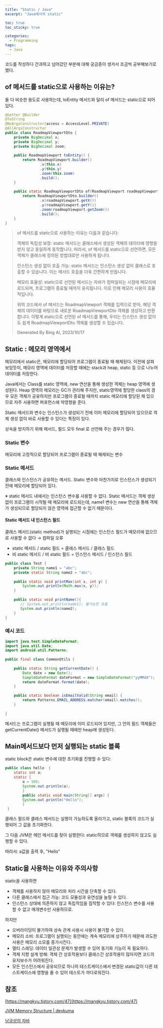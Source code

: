 ```yaml
---
title: "Static / Java"
excerpt: "Java에서의 static"

toc: true
toc_sticky: true

categories:
  - Programming
tags:
  - Java
---
```

코드를 작성하다 간과하고 넘어갔던 부분에 대해 궁금증이 생겨서 조금씩 공부해보기로 했다.

## of 메서드를 static으로 사용하는 이유는?

둘 다 비슷한 용도로 사용하는데, toEntity 메서드와 달리 of 메서드는 static으로 되어 있다.

```java
@Getter @Builder
@ToString
@NoArgsConstructor(access = AccessLevel.PRIVATE)
@AllArgsConstructor
public class RoadmapViewportDto {
    private BigDecimal x;
    private BigDecimal y;
    private BigDecimal zoom;
    
    public RoadmapViewport toEntity() {
        return RoadmapViewport.builder()
                .x(this.x)
                .y(this.y)
                .zoom(this.zoom)
                .build();
    }
    
    public static RoadmapViewportDto of(RoadmapViewport roadmapViewport) {
        return RoadmapViewportDto.builder()
                .x(roadmapViewport.getX())
                .y(roadmapViewport.getY())
                .zoom(roadmapViewport.getZoom())
                .build();
    }
}
```

>of 메서드를 static으로 사용하는 이유는 다음과 같습니다:
>
>    객체의 독립성 보장: static 메서드는 클래스에서 생성된 객체의 데이터에 영향을 받지 않고 동일하게 동작합니다. 따라서, of 메서드를 static으로 선언하면, 모든 객체가 클래스에 정의된 방법대로만 사용하게 됩니다.
>
>    인스턴스 생성 없이 호출 가능: static 메서드는 인스턴스 생성 없이 클래스로 호출할 수 있습니다. 이는 메서드 호출을 더욱 간편하게 만듭니다.
>
>    메모리 효율성: static으로 선언된 메서드는 자바가 컴파일되는 시점에 메모리에 로드되며, 프로그램이 종료될 때까지 유지됩니다. 이로 인해 메모리 사용이 효율적입니다.
>
>위의 코드에서 of 메서드는 RoadmapViewport 객체를 입력으로 받아, 해당 객체의 데이터를 바탕으로 새로운 RoadmapViewportDto 객체를 생성하고 반환합니다. 이렇게 static으로 선언된 of 메서드를 통해, 우리는 인스턴스 생성 없이도 쉽게 RoadmapViewportDto 객체를 생성할 수 있습니다.
>
> Generated By Bing AI, 2023/10/17


## Static : 메모리 영역에서

메모리에서 static은, 메모리에 할당되어 프로그램이 종료될 때 해제된다. 이전에 살펴보았듯이, 메모리 영역에 데이터를 저장할 때에는 stack과 heap, static 등 으로 나누어 데이터를 저장한다.

Java에서는 Class를 static 영역에, new 연산을 통해 생성한 객체는 heap 영역에 생성된다. Heap 영역의 메모리는 GC가 관리해 주지만, static영역에 할당한 class의 경우 모든 객체가 공유하지만 프로그램이 종료될 때까지 static 메모리에 할당된 채 있으므로 자주 사용하면 퍼포먼스에 악영향을 준다.

Static 메서드와 변수는 인스턴스가 생성되기 전에 이미 메모리에 할당되어 있으므로 객체 생성 없이 바로 사용할 수 있다는 특징이 있다.

상속을 방지하기 위해 메서드, 필드 모두 final 로 선언해 주는 경우가 많다.

 
### Static 변수

메모리에 고정적으로 할당되어 프로그램이 종료될 때 해제되는 변수

 
### Static 메서드

클래스와 인스턴스가 공유하는 메서드. Static 변수와 마찬가지로 인스턴스가 생성되기 전에 메모리에 할당되어 있다.

※ static 메서드 내에서는 인스턴스 변수를 사용할 수 없다. Static 메서드는 객체 생성없이 프로그램이 시작될 때 메모리에 로드되는데, name1 변수는 new 연산을 통해 객체가 생성되므로 할당되지 않은 영역에 접근할 수 없기 때문이다.

#### Static 메서드 내 인스턴스 필드

클래스 메서드(static method)가 실행되는 시점에는 인스턴스 필드가 메모리에 없으므로 사용할 수 없다 → 컴파일 오류

- static 메서드 / static 필드 = 클래스 메서드 / 클래스 필드
- 비 static 메서드 / 비 static 필드 = 인스턴스 메서드 / 인스턴스 필드


```java
public class Test {
    private String name1 = "abc";
    private static String name2 = "abc";
 
    public static void printMax(int x, int y) {
        System.out.println(Math.max(x, y));
    }
         
    public static void printName(){
       // System.out.println(name1); 불가능한 호출
       System.out.println(name2);
    }
}
```
 
### 예시 코드
```java
import java.text.SimpleDateFormat;
import java.util.Date;
import android.util.Patterns;
 
public final class CommonUtils {
 
    public static String getCurrentDate() {
        Date date = new Date();
        SimpleDateFormat dateFormat = new SimpleDateFormat("yyMMdd");
        return dateFormat.format(date);
    }
     
    public static boolean isEmailValid(String email) {
        return Patterns.EMAIL_ADDRESS.matcher(email).matches();
    }
     
}
```
메서드는 프로그램이 실행될 때 메모리에 이미 로드되어 있지만, 그 안의 필드 객체들은 getCurrentDate() 메서드가 실행될 때에만  heap에 생성된다.

## Main메서드보다 먼저 실행되는 static 블록

static block은 static 변수에 대한 초기화를 진행할 수 있다:

```java
public class hello  {
	static int a;
	static {
    	a = 500;
        System.out.println(a);
        }
        public static void main(String[] args) {
        System.out.println("Hello");
        }
 }
```

클래스 필드와 클래스 메서드는 실행이 가능하도록 올라가고, static 블록의 코드가 실행되어 그 값을 초기화한다.

그 다음 JVM은 메인 메서드를 찾아 실행한다: static하므로 객체를 생성하지 않고도 실행할 수 있다.

따라서: a값을 출력 후, "Hello"
 
## Static을 사용하는 이유와 주의사항
 
static을 사용하면
- 객체를 사용하지 않아 메모리와 처리 시간을 단축할 수 있다.
- 다른 클래스에서 접근 가능: 코드 모듈성과 유연성을 늘릴 수 있다.
- 인스턴스 상태에 의존하지 않고 독립적임을 짐작할 수 있다: 인스턴스 변수를 사용할 수 없고 매개변수만 사용하므로.

 
하지만
- 오버라이딩이 불가하여 상속 관계 사용시 사용이 불가할 수 있다.
- 메모리 소비: 프로그램이 실행되는 동안에는 계속 메모리에 상주하기 때문에 과도한 사용은 메모리 소모를 증가시킨다.
- 멀티 스레딩: 데이터 일관성 문제가 발생할 수 있어 동기화 기능이 꼭 필요하다.
- 객체 지향 설계 방해: 객체 간 상호작용보다 클래스간 상호작용이 많아지면 코드의 유지보수가 어려워진다.
- 모든 인스턴스에서 공유되므로 하나의 테스트케이스에서 변경된 static값이 다른 테스트케이스에 영향을 줄 수 있어 테스트가 까다로워진다.
 
 
## 참조

[https://mangkyu.tistory.com/47](https://mangkyu.tistory.com/47)

[JVM Memory Structure | devkuma](https://www.devkuma.com/docs/jvm/memory-structure/)

[남궁성의 자바](https://www.youtube.com/watch?v=Fl4TzjPKAMU&ab_channel=%EB%82%A8%EA%B6%81%EC%84%B1%EC%9D%98%EC%A0%95%EC%84%9D%EC%BD%94%EB%94%A9)